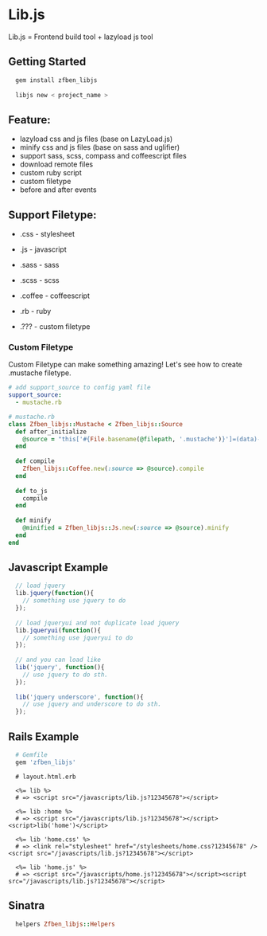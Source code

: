 # Lib.js

Lib.js = Frontend build tool + lazyload js tool

## Getting Started

```bash
  gem install zfben_libjs
  
  libjs new < project_name >
```

## Feature:

* lazyload css and js files (base on LazyLoad.js)
* minify css and js files (base on sass and uglifier)
* support sass, scss, compass and coffeescript files
* download remote files
* custom ruby script
* custom filetype
* before and after events

## Support Filetype:

* .css    -   stylesheet

* .js     -   javascript

* .sass   -   sass

* .scss   -   scss

* .coffee -   coffeescript

* .rb     -   ruby

* .???    -   custom filetype

### Custom Filetype

Custom Filetype can make something amazing! Let's see how to create .mustache filetype.

```yaml
# add support_source to config yaml file
support_source:
  - mustache.rb
```
```ruby
# mustache.rb
class Zfben_libjs::Mustache < Zfben_libjs::Source
  def after_initialize
    @source = "this['#{File.basename(@filepath, '.mustache')}']=(data)->Mustache.to_html('''#{@source}''', data)"
  end
  
  def compile
    Zfben_libjs::Coffee.new(:source => @source).compile
  end
  
  def to_js
    compile
  end
  
  def minify
    @minified = Zfben_libjs::Js.new(:source => @source).minify
  end
end
```

## Javascript Example
```javascript
  // load jquery
  lib.jquery(function(){
    // something use jquery to do
  });
  
  // load jqueryui and not duplicate load jquery
  lib.jqueryui(function(){
    // something use jqueryui to do
  });
  
  // and you can load like
  lib('jquery', function(){
    // use jquery to do sth.
  });
  
  lib('jquery underscore', function(){
    // use jquery and underscore to do sth.
  });
```
## Rails Example
```ruby
  # Gemfile
  gem 'zfben_libjs'
```
```erb
  # layout.html.erb

  <%= lib %>
  # => <script src="/javascripts/lib.js?12345678"></script>
  
  <%= lib :home %>
  # => <script src="/javascripts/lib.js?12345678"></script><script>lib('home')</script>

  <%= lib 'home.css' %>
  # => <link rel="stylesheet" href="/stylesheets/home.css?12345678" /><script src="/javascripts/lib.js?12345678"></script>

  <%= lib 'home.js' %>
  # => <script src="/javascripts/home.js?12345678"></script><script src="/javascripts/lib.js?12345678"></script>
```
## Sinatra
```ruby
  helpers Zfben_libjs::Helpers
```